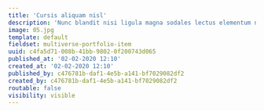 ```yaml
---
title: 'Cursis aliquam nisl'
description: 'Nunc blandit nisi ligula magna sodales lectus elementum non. Integer id venenatis velit.'
image: 05.jpg
template: default
fieldset: multiverse-portfolio-item
uuid: c4fa5d71-008b-41bb-9802-0f200743d065
published_at: '02-02-2020 12:10'
created_at: '02-02-2020 12:10'
published_by: c476781b-daf1-4e5b-a141-bf7029082df2
created_by: c476781b-daf1-4e5b-a141-bf7029082df2
routable: false
visibility: visible
---
```

